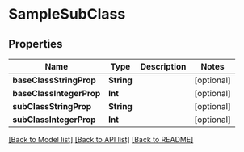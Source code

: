 # SampleSubClass

## Properties
Name | Type | Description | Notes
------------ | ------------- | ------------- | -------------
**baseClassStringProp** | **String** |  | [optional] 
**baseClassIntegerProp** | **Int** |  | [optional] 
**subClassStringProp** | **String** |  | [optional] 
**subClassIntegerProp** | **Int** |  | [optional] 

[[Back to Model list]](../README.md#documentation-for-models) [[Back to API list]](../README.md#documentation-for-api-endpoints) [[Back to README]](../README.md)



